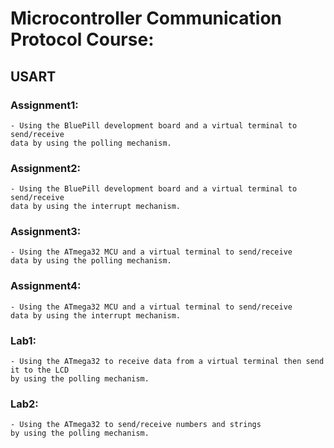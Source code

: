# Microcontroller Communication Protocol Course:

## USART

### Assignment1: 
	- Using the BluePill development board and a virtual terminal to send/receive 
	data by using the polling mechanism.


### Assignment2: 
	- Using the BluePill development board and a virtual terminal to send/receive 
	data by using the interrupt mechanism.


### Assignment3: 
	- Using the ATmega32 MCU and a virtual terminal to send/receive 
	data by using the polling mechanism.


### Assignment4: 
	- Using the ATmega32 MCU and a virtual terminal to send/receive 
	data by using the interrupt mechanism.


### Lab1:
	- Using the ATmega32 to receive data from a virtual terminal then send it to the LCD
	by using the polling mechanism.


### Lab2:
	- Using the ATmega32 to send/receive numbers and strings 
	by using the polling mechanism.

